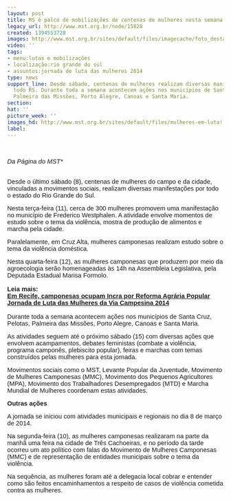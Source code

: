 ```yaml
---
layout: post
title: RS é palco de mobilizações de centenas de mulheres nesta semana
legacy_url: http://www.mst.org.br/node/15828
created: 1394553728
images: http://www.mst.org.br/sites/default/files/imagecache/foto_destaque/mulheres-em-luta!.jpg
video: ''
tags:
- menu:lutas e mobilizações
- localização:rio grande do sul
- assuntos:jornada de luta das mulheres 2014
type: news
support_line: Desde sábado, centenas de mulheres realizam diversas manifestações por
  todo RS. Durante toda a semana acontecem ações nos municípios de Santa Cruz, Pelotas,
  Palmeira das Missões, Porto Alegre, Canoas e Santa Maria.
section: 
hat: ''
picture_week: ''
images_hd: http://www.mst.org.br/sites/default/files/mulheres-em-luta!.jpg
label: 
---
```

<p><span style="font-size:11.0pt;font-family:&quot;Arial&quot;,&quot;sans-serif&quot;"><br><br></span><em><span style="font-size:11.0pt;font-family:&quot;Arial&quot;,&quot;sans-serif&quot;">Da Página do&nbsp;MST* <br></span></em></p><p><br><span style="font-size:11.0pt;font-family:&quot;Arial&quot;,&quot;sans-serif&quot;">Desde o último sábado (8), centenas de mulheres do campo e da cidade, vinculadas a movimentos sociais, realizam diversas manifestações por todo o estado do Rio Grande do Sul.</span></p>    <p class="MsoNormal"><span style="font-size:11.0pt;font-family:&quot;Arial&quot;,&quot;sans-serif&quot;">N</span><span style="font-size:11.0pt;font-family:&quot;Arial&quot;,&quot;sans-serif&quot;">esta terça-feira (11), cerca de 300 mulheres promovem uma manifestação no município de Frederico Westphalen. A atividade envolve momentos de estudo sobre o tema da violência, mostra de produção de alimentos e marcha pela cidade.</span></p>    <p class="MsoNormal"><span style="font-size:11.0pt;font-family:&quot;Arial&quot;,&quot;sans-serif&quot;">Paralelamente, em Cruz Alta, mulheres camponesas realizam estudo sobre o tema da violência doméstica.</span></p>    <p class="MsoNormal"><span style="font-size:11.0pt;font-family:&quot;Arial&quot;,&quot;sans-serif&quot;">Nesta quarta-feira (12), as mulheres camponesas que produzem por meio da agroecologia serão homenageadas às 14h na Assembleia Legislativa, pela Deputada Estadual Marisa Formolo.<br><br><strong>Leia mais:<br></strong><a href="http://www.mst.org.br/node/15826"><strong>Em Recife, camponesas ocupam Incra por Reforma Agrária Popular <br></strong></a><a href="http://www.mst.org.br/Jornada-de-Luta-das-Mulheres-da-Via-Campesina-2014"><strong>Jornada de Luta das Mulheres da Via Campesina 2014 <br></strong></a><br>D</span><span style="font-size:11.0pt;font-family:&quot;Arial&quot;,&quot;sans-serif&quot;">urante toda a semana acontecem ações nos municípios de Santa Cruz, Pelotas, Palmeira das Missões, Porto Alegre, Canoas e Santa Maria.</span></p>    <p class="MsoNormal"><span style="font-size:11.0pt;font-family:&quot;Arial&quot;,&quot;sans-serif&quot;">As atividades seguem até o próximo sábado (15) com diversas ações que envolvem acampamentos, debates feministas (combate a violência, programa camponês, plebiscito popular), feiras e marchas com temas construídos pelas mulheres para esta jornada.</span></p>    <p class="MsoNormal"><span style="font-size:11.0pt;font-family:&quot;Arial&quot;,&quot;sans-serif&quot;">Movimentos sociais como o MST, Levante Popular da Juventude, Movimento de Mulheres Camponesas (MMC), Movimento dos Pequenos Agricultores (MPA), Movimento dos Trabalhadores Desempregados (MTD) e Marcha Mundial de Mulheres coordenam estas atividades.</span></p>    <p class="MsoNormal"><strong><span style="font-size:11.0pt;font-family:&quot;Arial&quot;,&quot;sans-serif&quot;">Outras ações</span></strong></p>    <p class="MsoNormal"><span style="font-size:11.0pt;font-family:&quot;Arial&quot;,&quot;sans-serif&quot;">A jornada se iniciou com atividades municipais e regionais no dia 8 de março de 2014. </span></p>    <p class="MsoNormal"><span style="font-size:11.0pt;font-family:&quot;Arial&quot;,&quot;sans-serif&quot;">Na segunda-feira (10), as mulheres camponesas realizaram na parte da manhã uma feira na cidade de Três Cachoeiras, e no período da tarde ocorreu um ato político com falas do Movimento de Mulheres Camponesas (MMC) e de representação de entidades municipais sobre o tema da violência. </span></p>  <p class="MsoNormal"><span style="font-size:11.0pt;font-family:&quot;Arial&quot;,&quot;sans-serif&quot;">Na sequência, as mulheres foram até a delegacia local cobrar e entender como são feitos encaminhamentos a respeito de casos de violência cometida contra as mulheres.</span></p><p class="MsoNormal">&nbsp;</p><p class="MsoNormal">&nbsp;</p>
